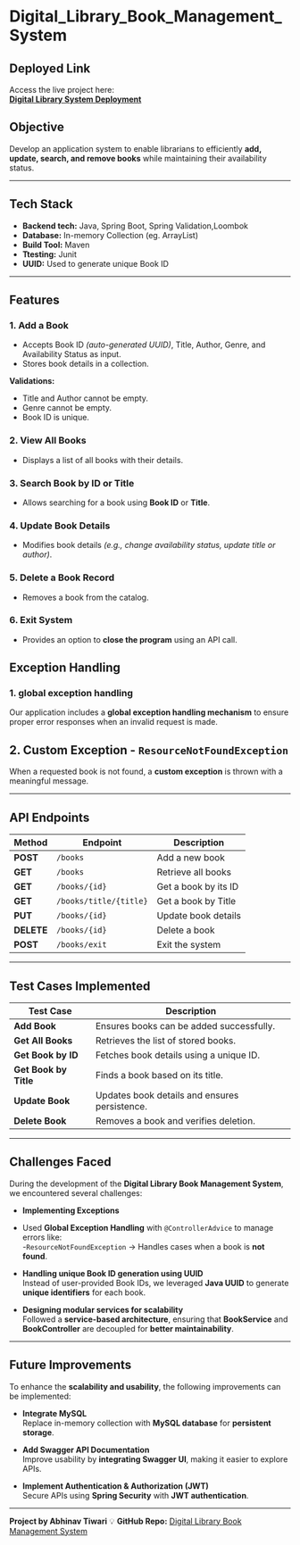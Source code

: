 # Digital_Library_Book_Management_System #

##  **Deployed Link**
  Access the live project here:  
 **[Digital Library System Deployment](YOUR_DEPLOYMENT_LINK_HERE)**


## Objective
Develop an application system to enable librarians to efficiently **add, update, search, and remove books** while maintaining their availability status.

---

## Tech Stack
- **Backend tech:** Java, Spring Boot, Spring Validation,Loombok 
- **Database:** In-memory Collection (eg. ArrayList)
- **Build Tool:** Maven
- **Ttesting:** Junit
- **UUID:** Used to generate unique Book ID  

---

## Features
### 1. Add a Book
- Accepts Book ID *(auto-generated UUID)*, Title, Author, Genre, and Availability Status as input.
- Stores book details in a collection.

 **Validations:**
- Title and Author cannot be empty.
- Genre cannot be empty.
- Book ID is unique.

### 2. View All Books
- Displays a list of all books with their details.

### 3. Search Book by ID or Title
- Allows searching for a book using **Book ID** or **Title**.

### 4. Update Book Details
- Modifies book details *(e.g., change availability status, update title or author)*.

### 5. Delete a Book Record
- Removes a book from the catalog.

### 6. Exit System
- Provides an option to **close the program** using an API call.

## Exception Handling
### 1. global exception handling
Our application includes a **global exception handling mechanism** to ensure proper error responses when an invalid request is made.

## 2. Custom Exception - `ResourceNotFoundException`
When a requested book is not found, a **custom exception** is thrown with a meaningful message.

---

## API Endpoints
| **Method** | **Endpoint**       | **Description** |
|------------|-------------------|----------------|
| **POST**   | `/books`          | Add a new book |
| **GET**    | `/books`          | Retrieve all books |
| **GET**    | `/books/{id}`     | Get a book by its ID |
| **GET**    | `/books/title/{title}` | Get a book by Title |
| **PUT**    | `/books/{id}`     | Update book details |
| **DELETE** | `/books/{id}`     | Delete a book |
| **POST**   | `/books/exit`     | Exit the system |

---

## Test Cases Implemented

| **Test Case**       | **Description** |
|---------------------|----------------|
| **Add Book**     | Ensures books can be added successfully. |
| **Get All Books** | Retrieves the list of stored books. |
| **Get Book by ID** | Fetches book details using a unique ID. |
| **Get Book by Title** | Finds a book based on its title. |
| **Update Book** | Updates book details and ensures persistence. |
| **Delete Book** | Removes a book and verifies deletion. |

---

##  Challenges Faced

During the development of the **Digital Library Book Management System**, we encountered several challenges:

- **Implementing Exceptions**
-  Used **Global Exception Handling** with `@ControllerAdvice` to manage errors like:  
  -`ResourceNotFoundException` → Handles cases when a book is **not found**.
   

- **Handling unique Book ID generation using UUID**  
  Instead of user-provided Book IDs, we leveraged **Java UUID** to generate **unique identifiers** for each book.

- **Designing modular services for scalability**  
  Followed a **service-based architecture**, ensuring that **BookService** and **BookController** are decoupled for **better maintainability**.

---

## Future Improvements

To enhance the **scalability and usability**, the following improvements can be implemented:

- **Integrate MySQL**  
  Replace in-memory collection with **MySQL database** for **persistent storage**.

- **Add Swagger API Documentation**  
  Improve usability by **integrating Swagger UI**, making it easier to explore APIs.

- **Implement Authentication & Authorization (JWT)**  
  Secure APIs using **Spring Security** with **JWT authentication**.

---

**Project by Abhinav Tiwari** 
💡 **GitHub Repo:** [Digital Library Book Management System](https://github.com/AbhinavTiwari-AT/Digital_Library-Book_Management_System)
